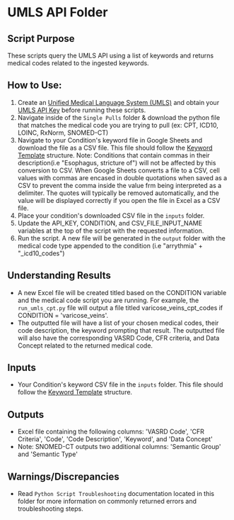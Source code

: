# UMLS API Folder
## Script Purpose
These scripts query the UMLS API using a list of keywords and returns medical codes related to the ingested keywords. 

## How to Use:
1) Create an [Unified Medical Language System (UMLS)](https://uts.nlm.nih.gov/uts/umls/home) and obtain your [UMLS API Key](https://uts.nlm.nih.gov/uts/profile) before running these scripts.
2) Navigate inside of the `Single Pulls` folder & download the python file that matches the medical code you are trying to pull (ex: CPT, ICD10, LOINC, RxNorm, SNOMED-CT) 
3) Navigate to your Condition's keyword file in Google Sheets and download the file as a CSV file. This file should follow the [Keyword Template](https://docs.google.com/spreadsheets/d/1_RapZeT2gHfZQERkFxnjQZEbvCiMd5hNdy9sqATFvNw/edit?gid=0#gid=0) structure.
Note: Conditions that contain commas in their description(i.e "Esophagus, stricture of") will not be affected by this conversion to CSV.  When Google Sheets converts a file to a CSV, cell values with commas are encased in double quotations when saved as a CSV to prevent the comma inside the value frm being interpreted as a delimiter. The quotes will typically be removed automatically, and the value will be displayed correctly if you open the file in Excel as a CSV file. 
4) Place your condition's downloaded CSV file in the `inputs` folder.  
5) Update the API_KEY, CONDITION, and CSV_FILE_INPUT_NAME variables at the top of the script with the requested information. 
6) Run the script.  A new file will be generated in the `output` folder with the medical code type appended to the condition (i.e "arrythmia" + "_icd10_codes")

## Understanding Results
- A new Excel file will be created titled based on the CONDITION variable and the medical code script you are running.  For example, the `run_umls_cpt.py` file will output a file titled varicose_veins_cpt_codes if CONDITION = 'varicose_veins'.
- The outputted file will have a list of your chosen medical codes, their code description, the keyword prompting that result.  The outputted file will also have the corresponding VASRD Code, CFR criteria, and Data Concept related to the returned medical code.   

## Inputs
- Your Condition's keyword CSV file in the `inputs` folder.  This file should follow the [Keyword Template](https://docs.google.com/spreadsheets/d/1_RapZeT2gHfZQERkFxnjQZEbvCiMd5hNdy9sqATFvNw/edit?gid=0#gid=0) structure.

## Outputs
- Excel file containing the following columns: 'VASRD Code', 'CFR Criteria', 'Code', 'Code Description', 'Keyword', and 'Data Concept'
- Note: SNOMED-CT outputs two additional columns: 'Semantic Group' and 'Semantic Type'

## Warnings/Discrepancies 
- Read `Python Script Troubleshooting` documentation located in this folder for more information on commonly returned errors and troubleshooting steps. 